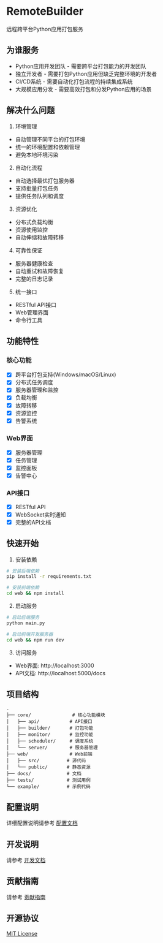 # RemoteBuilder

远程跨平台Python应用打包服务

## 为谁服务

- Python应用开发团队 - 需要跨平台打包能力的开发团队
- 独立开发者 - 需要打包Python应用但缺乏完整环境的开发者
- CI/CD系统 - 需要自动化打包流程的持续集成系统
- 大规模应用分发 - 需要高效打包和分发Python应用的场景

## 解决什么问题

1. 环境管理
- 自动管理不同平台的打包环境
- 统一的环境配置和依赖管理
- 避免本地环境污染

2. 自动化流程
- 自动选择最优打包服务器
- 支持批量打包任务
- 提供任务队列和调度

3. 资源优化
- 分布式负载均衡
- 资源使用监控
- 自动伸缩和故障转移

4. 可靠性保证
- 服务器健康检查
- 自动重试和故障恢复
- 完整的日志记录

5. 统一接口
- RESTful API接口
- Web管理界面
- 命令行工具

## 功能特性

### 核心功能
- [x] 跨平台打包支持(Windows/macOS/Linux)
- [x] 分布式任务调度
- [x] 服务器管理和监控
- [x] 负载均衡
- [x] 故障转移
- [x] 资源监控
- [x] 告警系统

### Web界面
- [x] 服务器管理
- [x] 任务管理 
- [x] 监控面板
- [x] 告警中心

### API接口
- [x] RESTful API
- [x] WebSocket实时通知
- [x] 完整的API文档

## 快速开始

1. 安装依赖
```bash
# 安装后端依赖
pip install -r requirements.txt

# 安装前端依赖
cd web && npm install
```

2. 启动服务
```bash
# 启动后端服务
python main.py

# 启动前端开发服务器
cd web && npm run dev
```

3. 访问服务
- Web界面: http://localhost:3000
- API文档: http://localhost:5000/docs

## 项目结构

```
.
├── core/               # 核心功能模块
│   ├── api/           # API接口
│   ├── builder/       # 打包功能
│   ├── monitor/       # 监控功能
│   ├── scheduler/     # 调度系统
│   └── server/        # 服务器管理
├── web/               # Web前端
│   ├── src/          # 源代码
│   └── public/       # 静态资源
├── docs/             # 文档
├── tests/            # 测试用例
└── example/          # 示例代码
```

## 配置说明

详细配置说明请参考 [配置文档](docs/configuration.md)

## 开发说明

请参考 [开发文档](docs/development.md)

## 贡献指南

请参考 [贡献指南](CONTRIBUTING.md)

## 开源协议

[MIT License](LICENSE)
